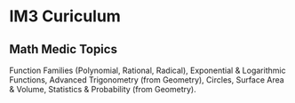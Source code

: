 # IM3 Curiculum

## Math Medic Topics

Function Families (Polynomial, Rational, Radical), Exponential & Logarithmic Functions, Advanced Trigonometry (from Geometry), Circles, Surface Area & Volume, Statistics & Probability (from Geometry).